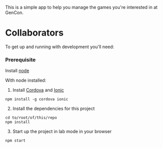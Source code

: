 This is a simple app to help you manage the games you're interested in at GenCon.

<h1>Collaborators</h1>
To get up and running with development you'll need:

<h3>Prerequisite</h3>
Install <a href="https://github.com/joyent/node/wiki/Installation">node</a>

With node installed:

1. Install <a href="https://cordova.apache.org/">Cordova</a> and <a href="http://ionicframework.com">Ionic</a>

  ```
  npm install -g cordova ionic
  ```
2. Install the dependencies for this project

  ```
  cd to/root/of/this/repo
  npm install
  ```
3. Start up the project in lab mode in your browser

  ```
  npm start
  ```

